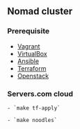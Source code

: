 ## Nomad cluster

### Prerequisite

  * [Vagrant](https://www.vagrantup.com/downloads.html)
  * [VirtualBox](https://www.virtualbox.org/wiki/Downloads)
  * [Ansible](https://docs.ansible.com/ansible/latest/installation_guide/)
  * [Terraform](https://learn.hashicorp.com/terraform/getting-started/install.html)
  * [Openstack](https://www.terraform.io/docs/providers/openstack/index.html)

### Servers.com cloud

    - `make tf-apply`

    - `make noodles`

```
